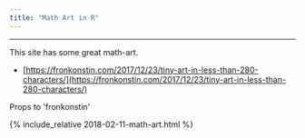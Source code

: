 ```yaml
---
title: "Math Art in R"
---
```


<hr>
This site has some great math-art.

- [https://fronkonstin.com/2017/12/23/tiny-art-in-less-than-280-characters/](https://fronkonstin.com/2017/12/23/tiny-art-in-less-than-280-characters/)

Props to 'fronkonstin'

{% include_relative 2018-02-11-math-art.html %}

